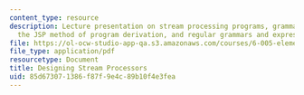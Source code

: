 ```yaml
---
content_type: resource
description: Lecture presentation on stream processing programs, grammars versus machines,
  the JSP method of program derivation, and regular grammars and expressions.
file: https://ol-ocw-studio-app-qa.s3.amazonaws.com/courses/6-005-elements-of-software-construction-fall-2008/85d673071386f87f9e4c89b10f4e3fea_MIT6_005f08_lec07.pdf
file_type: application/pdf
resourcetype: Document
title: Designing Stream Processors
uid: 85d67307-1386-f87f-9e4c-89b10f4e3fea
---
```


